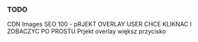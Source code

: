 ### TODO

CDN Images
SEO 100  - 
pRJEKT OVERLAY USER CHCE KLIKNAC I ZOBACZYC PO PROSTU
Prjekt overlay większ przycisko